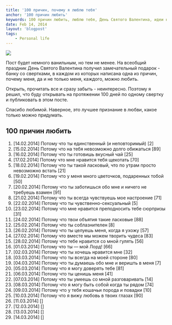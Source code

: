 ```yaml
---
title: '100 причин, почему я люблю тебя'
anchor: '100 причин любить'
keywords: 100 причин любить, люблю тебя, День Святого Валентина, идеи на ДСВ
date: Feb 14, 2014
layout: 'blogpost'
tags:
    - Personal life
---
```


![](/images/100-reasons-for-love/1.jpg)

Пост будет немного ванильным, но тем не менее. На всеобщий праздник День Святого Валентина получил замечательный подарок - банку со свертками, в каждом из которых написана одна из причин, почему меня, да и не только меня, каждого, можно любить.

Открыть, прочитать все и сразу забыть - неинтересно. Поэтому я решил, что буду открывать на протяжении 100 дней по одному свертку и публиковать в этом посте. 

<!-- cut -->

Спасибо любимой. Наверное, это лучшее признание в любви, какое только можно придумать.

## 100 причин любить

1. [14.02.2014] Потому что ты единственный (и неповторимый) [2]
2. [15.02.2014] Потому что на тебя невозможно долго обижаться [89]
3. [16.02.2014] Потому что ты готовишь вкусный чай [25]
4. [17.02.2014] Потому что мне нравится тебя щекотать [70]
5. [18.02.2014] Потому что ты такой ласковый, что по утрам просто невозможно встать [21]
6. [19.02.2014] Потому что у меня много цветочков, подаренных тобой [50]
7. [20.02.2014] Потому что ты заботишься обо мне и ничего не требуешь взамен [91]
8. [21.02.2014] Потому что ты всегда чувствуешь мое настроение [71]
9. [22.02.2014] Потому что ты чувственно-сексуальный [5]
10. [23.02.2014] Потому что мне нравится преподносить тебе сюрпризы [31]
11. [24.02.2014] Потому что твои объятия такие ласковые [88]
12. [25.02.2014] Потому что ты соблазнителен [8]
13. [26.02.2014] Потому что ты целуешь меня, когда я ухожу [57]
14. [27.02.2014] Потому что вместе мы можем творить чудеса [83]
15. [28.02.2014] Потому что тебе нравится со мной гулять [56]
16. [01.03.2014] Потому что ты &mdash; мой Лорд! [66]
17. [02.03.2014] Потому что ты хочешь нравится мне [32]
18. [03.03.2014] Потому что ты всегда на моей стороне [80]
19. [04.03.2014] Потому что ты думаешь обо мне и веришть в меня [7]
20. [05.03.2014] Потому что я могу доверять тебе [81]
21. [06.03.2014] Потому что ты ценишь меня [41]
22. [07.03.2014] Потому что ты умеешь со мной разговаривать [14]
23. [08.03.2014] Потому что я могу быть собой когда ты рядом [74]
24. [09.03.2014] Потому что у тебя кошачьи порода и повадки [10]
25. [10.03.2014] Потому что я вижу любовь в твоих глазах [90]
26. [11.03.2014] []
27. [12.03.2014] []
28. [13.03.2014] []
29. [14.03.2014] []
